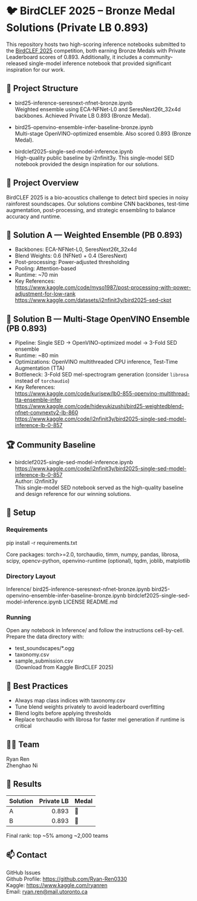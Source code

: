 # 🐦 BirdCLEF 2025 – Bronze Medal Solutions (Private LB 0.893)

This repository hosts two high-scoring inference notebooks submitted to the [BirdCLEF 2025](https://www.kaggle.com/competitions/birdclef-2025) competition, both earning Bronze Medals with Private Leaderboard scores of 0.893. Additionally, it includes a community-released single-model inference notebook that provided significant inspiration for our work.

## 📂 Project Structure

- bird25-inference-seresnext-nfnet-bronze.ipynb  
  Weighted ensemble using ECA-NFNet-L0 and SeresNext26t_32x4d backbones. Achieved Private LB 0.893 (Bronze Medal).

- bird25-openvino-ensemble-infer-baseline-bronze.ipynb  
  Multi-stage OpenVINO-optimized ensemble. Also scored 0.893 (Bronze Medal).

- birdclef2025-single-sed-model-inference.ipynb  
  High-quality public baseline by i2nfinit3y. This single-model SED notebook provided the design inspiration for our solutions.

## 📌 Project Overview

BirdCLEF 2025 is a bio-acoustics challenge to detect bird species in noisy rainforest soundscapes. Our solutions combine CNN backbones, test-time augmentation, post-processing, and strategic ensembling to balance accuracy and runtime.

## 🥇 Solution A — Weighted Ensemble (PB 0.893)

- Backbones: ECA-NFNet-L0, SeresNext26t_32x4d  
- Blend Weights: 0.6 (NFNet) + 0.4 (SeresNext)  
- Post-processing: Power-adjusted thresholding  
- Pooling: Attention-based  
- Runtime: ~70 min  
- Key References:  
  https://www.kaggle.com/code/myso1987/post-processing-with-power-adjustment-for-low-rank  
  https://www.kaggle.com/datasets/i2nfinit3y/bird2025-sed-ckpt

## 🥇 Solution B — Multi-Stage OpenVINO Ensemble (PB 0.893)

- Pipeline: Single SED → OpenVINO-optimized model → 3-Fold SED ensemble  
- Runtime: ~80 min  
- Optimizations: OpenVINO multithreaded CPU inference, Test-Time Augmentation (TTA)  
- Bottleneck: 3-Fold SED mel-spectrogram generation (consider `librosa` instead of `torchaudio`)  
- Key References:  
  https://www.kaggle.com/code/kurisew/lb0-855-openvino-multithread-tta-ensemble-infer  
  https://www.kaggle.com/code/hideyukizushi/bird25-weightedblend-nfnet-convnextv2-lb-860  
  https://www.kaggle.com/code/i2nfinit3y/bird2025-single-sed-model-inference-lb-0-857

## 🏆 Community Baseline

- birdclef2025-single-sed-model-inference.ipynb   
https://www.kaggle.com/code/i2nfinit3y/bird2025-single-sed-model-inference-lb-0-857   
  Author: i2nfinit3y  
  This single-model SED notebook served as the high-quality baseline and design reference for our winning solutions.

## 🔧 Setup

### Requirements

pip install -r requirements.txt

Core packages: torch>=2.0, torchaudio, timm, numpy, pandas, librosa, scipy, opencv-python, openvino-runtime (optional), tqdm, joblib, matplotlib

### Directory Layout

Inference/
    bird25-inference-seresnext-nfnet-bronze.ipynb
    bird25-openvino-ensemble-infer-baseline-bronze.ipynb
    birdclef2025-single-sed-model-inference.ipynb
LICENSE
README.md

### Running

Open any notebook in Inference/ and follow the instructions cell-by-cell.  
Prepare the data directory with:  
- test_soundscapes/*.ogg  
- taxonomy.csv  
- sample_submission.csv  
(Download from Kaggle BirdCLEF 2025)

## 📌 Best Practices

- Always map class indices with taxonomy.csv
- Tune blend weights privately to avoid leaderboard overfitting
- Blend logits before applying thresholds
- Replace torchaudio with librosa for faster mel generation if runtime is critical

## 🧑‍💻 Team

Ryan Ren  
Zhenghao Ni  

## 🏁 Results

| Solution | Private LB | Medal |
|----------|-----------:|-------|
| A        | 0.893      | 🥉    |
| B        | 0.893      | 🥉    |

Final rank: top ~5% among ~2,000 teams

## 📫 Contact

GitHub Issues  
Github Profile: https://github.com/Ryan-Ren0330  
Kaggle: https://www.kaggle.com/ryanren  
Email: ryan.ren@mail.utoronto.ca  

